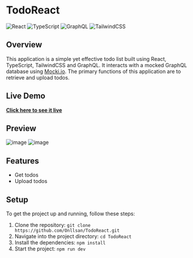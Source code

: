 # TodoReact

![React](https://img.shields.io/badge/-React-black?style=flat&logo=react)
![TypeScript](https://img.shields.io/badge/-TypeScript-007ACC?style=flat&logo=typescript)
![GraphQL](https://img.shields.io/badge/-GraphQL-E10098?style=flat&logo=graphql)
![TailwindCSS](https://img.shields.io/badge/-TailwindCSS-38B2AC?style=flat&logo=tailwind-css)

## Overview
This application is a simple yet effective todo list built using React, TypeScript, TailwindCSS and GraphQL. It interacts with a mocked GraphQL database using [Mocki.io](https://www.mocki.io/fake-graphql-api). The primary functions of this application are to retrieve and upload todos.

## Live Demo
**[Click here to see it live](https://mytodomocki.netlify.app/)**

## Preview
![image](https://github.com/Onllsan/TodoReact/assets/114822626/66552f77-ba4a-40d2-809a-946f5a32e8d8)
![image](https://github.com/Onllsan/TodoReact/assets/114822626/e2402ddf-2fe3-41fb-a73f-3cb116a2cb12)


## Features
- Get todos
- Upload todos

## Setup
To get the project up and running, follow these steps:

1. Clone the repository: `git clone https://github.com/Onllsan/TodoReact.git`
2. Navigate into the project directory: `cd TodoReact`
3. Install the dependencies: `npm install`
4. Start the project: `npm run dev`
